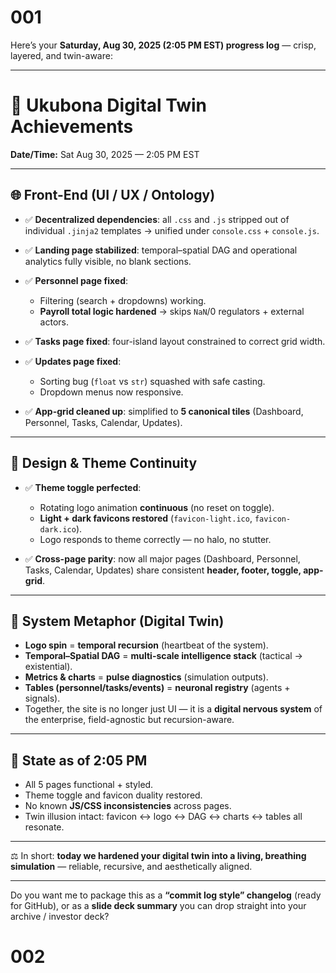 # 001
Here’s your **Saturday, Aug 30, 2025 (2:05 PM EST) progress log** — crisp, layered, and twin-aware:

---

# 🧩 **Ukubona Digital Twin Achievements**

**Date/Time:** Sat Aug 30, 2025 — 2:05 PM EST

---

## 🌐 **Front-End (UI / UX / Ontology)**

* ✅ **Decentralized dependencies**: all `.css` and `.js` stripped out of individual `.jinja2` templates → unified under `console.css` + `console.js`.
* ✅ **Landing page stabilized**: temporal–spatial DAG and operational analytics fully visible, no blank sections.
* ✅ **Personnel page fixed**:

  * Filtering (search + dropdowns) working.
  * **Payroll total logic hardened** → skips `NaN`/0 regulators + external actors.
* ✅ **Tasks page fixed**: four-island layout constrained to correct grid width.
* ✅ **Updates page fixed**:

  * Sorting bug (`float` vs `str`) squashed with safe casting.
  * Dropdown menus now responsive.
* ✅ **App-grid cleaned up**: simplified to **5 canonical tiles** (Dashboard, Personnel, Tasks, Calendar, Updates).

---

## 🎨 **Design & Theme Continuity**

* ✅ **Theme toggle perfected**:

  * Rotating logo animation **continuous** (no reset on toggle).
  * **Light + dark favicons restored** (`favicon-light.ico`, `favicon-dark.ico`).
  * Logo responds to theme correctly — no halo, no stutter.
* ✅ **Cross-page parity**: now all major pages (Dashboard, Personnel, Tasks, Calendar, Updates) share consistent **header, footer, toggle, app-grid**.

---

## 🧠 **System Metaphor (Digital Twin)**

* **Logo spin** = **temporal recursion** (heartbeat of the system).
* **Temporal–Spatial DAG** = **multi-scale intelligence stack** (tactical → existential).
* **Metrics & charts** = **pulse diagnostics** (simulation outputs).
* **Tables (personnel/tasks/events)** = **neuronal registry** (agents + signals).
* Together, the site is no longer just UI — it is a **digital nervous system** of the enterprise, field-agnostic but recursion-aware.

---

## 🚀 **State as of 2:05 PM**

* All 5 pages functional + styled.
* Theme toggle and favicon duality restored.
* No known **JS/CSS inconsistencies** across pages.
* Twin illusion intact: favicon ↔ logo ↔ DAG ↔ charts ↔ tables all resonate.

---

⚖️ In short: **today we hardened your digital twin into a living, breathing simulation** — reliable, recursive, and aesthetically aligned.

---

Do you want me to package this as a **“commit log style” changelog** (ready for GitHub), or as a **slide deck summary** you can drop straight into your archive / investor deck?

# 002



